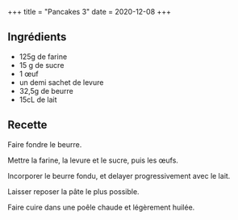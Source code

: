 +++
title = "Pancakes 3"
date = 2020-12-08
+++

## Ingrédients

- 125g de farine
- 15 g de sucre
- 1 œuf
- un demi sachet de levure
- 32,5g de beurre
- 15cL de lait

## Recette

Faire fondre le beurre.

Mettre la farine, la levure et le sucre, puis les œufs.

Incorporer le beurre fondu, et delayer progressivement avec le lait.

Laisser reposer la pâte le plus possible.

Faire cuire dans une poêle chaude et légèrement huilée.

